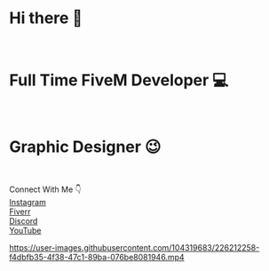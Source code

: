 <h1> Hi there 👋</h1> <br>
<h1> Full Time FiveM Developer 💻</h1><br>
<h1> Graphic Designer 😉</h1><br>

Connect With Me 👇 <br>
[Instagram](https://www.instagram.com/blaster.suraj/) <br>
[Fiverr](https://www.fiverr.com/blastersuraj) <br>
[Discord](https://discord.gg/HGzjtD846H) <br>
[YouTube](https://www.youtube.com/@blastersuraj) <br>

https://user-images.githubusercontent.com/104319683/226212258-f4dbfb35-4f38-47c1-89ba-076be8081946.mp4

<!--
**blastersuraj/blastersuraj** is a ✨ _special_ ✨ repository because its `README.md` (this file) appears on your GitHub profile.

Hello, I am a multi-talented freelancer with expertise in various fields including Fivem RP development, graphic design, logo design, web development, website design, and social media handling. I have three years of experience in these fields and can provide high-quality work to my clients.
-->
